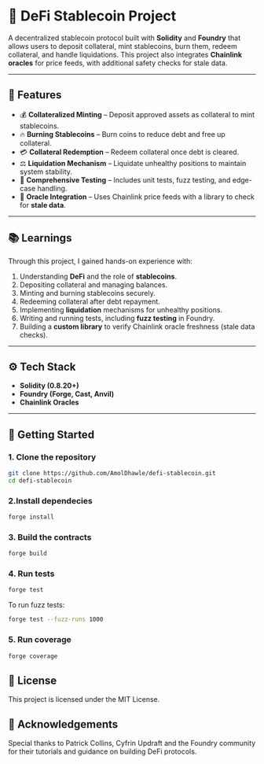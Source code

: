 # 🏦 DeFi Stablecoin Project

A decentralized stablecoin protocol built with **Solidity** and **Foundry** that allows users to deposit collateral, mint stablecoins, burn them, redeem collateral, and handle liquidations. This project also integrates **Chainlink oracles** for price feeds, with additional safety checks for stale data.

---

## 📌 Features

- 💰 **Collateralized Minting** – Deposit approved assets as collateral to mint stablecoins.
- 🔥 **Burning Stablecoins** – Burn coins to reduce debt and free up collateral.
- 💳 **Collateral Redemption** – Redeem collateral once debt is cleared.
- ⚖️ **Liquidation Mechanism** – Liquidate unhealthy positions to maintain system stability.
- 🧪 **Comprehensive Testing** – Includes unit tests, fuzz testing, and edge-case handling.
- 📡 **Oracle Integration** – Uses Chainlink price feeds with a library to check for **stale data**.

---

## 📚 Learnings

Through this project, I gained hands-on experience with:

1. Understanding **DeFi** and the role of **stablecoins**.
2. Depositing collateral and managing balances.
3. Minting and burning stablecoins securely.
4. Redeeming collateral after debt repayment.
5. Implementing **liquidation** mechanisms for unhealthy positions.
6. Writing and running tests, including **fuzz testing** in Foundry.
7. Building a **custom library** to verify Chainlink oracle freshness (stale data checks).

---

## ⚙️ Tech Stack

- **Solidity (0.8.20+)**
- **Foundry (Forge, Cast, Anvil)**
- **Chainlink Oracles**

---

## 🚀 Getting Started

### 1. Clone the repository

```bash
git clone https://github.com/AmolDhawle/defi-stablecoin.git
cd defi-stablecoin
```

### 2.Install dependecies

```bash
forge install
```

### 3. Build the contracts

```bash
forge build
```

### 4. Run tests

```bash
forge test
```

To run fuzz tests:

```bash
forge test --fuzz-runs 1000
```

### 5. Run coverage

```bash
forge coverage
```

## 📝 License

This project is licensed under the MIT License.

## 🤝 Acknowledgements

Special thanks to Patrick Collins, Cyfrin Updraft and the Foundry community for their tutorials and guidance on building DeFi protocols.
